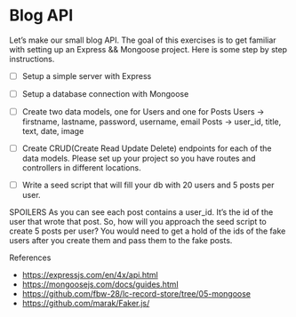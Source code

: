 # Blog API
Let’s make our small blog API.
The goal of this exercises is to get familiar with setting up an Express && Mongoose project.
Here is some step by step instructions.

- [ ] Setup a simple server with Express
- [ ] Setup a database connection with Mongoose
- [ ] Create two data models, one for Users and one for Posts
    Users -> firstname, lastname, password, username, email
    Posts -> user_id, title, text, date, image
- [ ] Create CRUD(Create Read Update Delete) endpoints for each of the data models. Please set up your project so you have routes and controllers in different locations.
- [ ] Write a seed script that will fill your db with 20 users and 5 posts per user.


SPOILERS
As you can see each post contains a user_id. It’s the id of the user that wrote that post. So, how will you approach the seed script to create 5 posts per user? You would need to get a hold of the ids of the fake users after you create them and pass them to the fake posts. 


References

- https://expressjs.com/en/4x/api.html
- https://mongoosejs.com/docs/guides.html
- https://github.com/fbw-28/lc-record-store/tree/05-mongoose
- https://github.com/marak/Faker.js/
